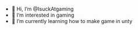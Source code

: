 - 👋 Hi, I’m @IsuckAtgaming
- 👀 I’m interested in gaming
- 🌱 I’m currently learning how to make game in unty

<!---
IsuckAtgaming/IsuckAtgaming is a ✨ special ✨ repository because its `README.md` (this file) appears on your GitHub profile.
You can click the Preview link to take a look at your changes.
--->
